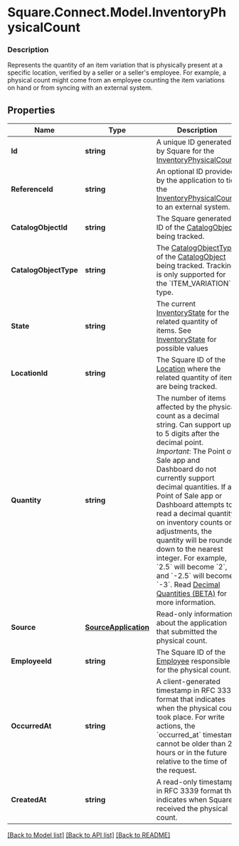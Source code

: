 # Square.Connect.Model.InventoryPhysicalCount

### Description

Represents the quantity of an item variation that is physically present at a specific location, verified by a seller or a seller's employee. For example, a physical count might come from an employee counting the item variations on hand or from syncing with an external system.

## Properties

Name | Type | Description | Notes
------------ | ------------- | ------------- | -------------
**Id** | **string** | A unique ID generated by Square for the [InventoryPhysicalCount](#type-inventoryphysicalcount). | [optional] 
**ReferenceId** | **string** | An optional ID provided by the application to tie the [InventoryPhysicalCount](#type-inventoryphysicalcount) to an external system. | [optional] 
**CatalogObjectId** | **string** | The Square generated ID of the [CatalogObject](#type-catalogobject) being tracked. | [optional] 
**CatalogObjectType** | **string** | The [CatalogObjectType](#type-catalogobjecttype) of the [CatalogObject](#type-catalogobject) being tracked. Tracking is only supported for the &#x60;ITEM_VARIATION&#x60; type. | [optional] 
**State** | **string** | The current [InventoryState](#type-inventorystate) for the related quantity of items. See [InventoryState](#type-inventorystate) for possible values | [optional] 
**LocationId** | **string** | The Square ID of the [Location](#type-location) where the related quantity of items are being tracked. | [optional] 
**Quantity** | **string** | The number of items affected by the physical count as a decimal string. Can support up to 5 digits after the decimal point.  _Important_: The Point of Sale app and Dashboard do not currently support decimal quantities. If a Point of Sale app or Dashboard attempts to read a decimal quantity on inventory counts or adjustments, the quantity will be rounded down to the nearest integer. For example, &#x60;2.5&#x60; will become &#x60;2&#x60;, and &#x60;-2.5&#x60; will become &#x60;-3&#x60;.  Read [Decimal Quantities (BETA)](/orders-api/what-it-does#decimal-quantities) for more information. | [optional] 
**Source** | [**SourceApplication**](SourceApplication.md) | Read-only information about the application that submitted the physical count. | [optional] 
**EmployeeId** | **string** | The Square ID of the [Employee](#type-employee) responsible for the physical count. | [optional] 
**OccurredAt** | **string** | A client-generated timestamp in RFC 3339 format that indicates when the physical count took place. For write actions, the &#x60;occurred_at&#x60; timestamp cannot be older than 24 hours or in the future relative to the time of the request. | [optional] 
**CreatedAt** | **string** | A read-only timestamp in RFC 3339 format that indicates when Square received the physical count. | [optional] 



[[Back to Model list]](../README.md#documentation-for-models) [[Back to API list]](../README.md#documentation-for-api-endpoints) [[Back to README]](../README.md)

